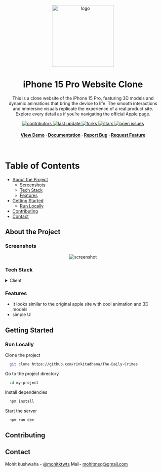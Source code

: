 <div align="center">

  <img src="https://github.com/user-attachments/assets/db8be64e-daf8-4585-8410-11d5ce737f57" alt="logo" width="200" height="auto" />
  <h1>iPhone 15 Pro Website Clone</h1>
  
  <p>
    This is a clone website of the iPhone 15 Pro, featuring 3D models and dynamic animations that bring the device to life. The smooth interactions and immersive visuals replicate the experience of a real product site. Explore every detail as if you’re navigating the official Apple page.
  </p>
  
  
<!-- Badges -->
<p>
  <a href="https://github.com/rinkitadhana/iPhone15-Apple-Clone">
    <img src="https://img.shields.io/github/contributors/rinkitadhana/iPhone15-Apple-Clone" alt="contributors" />
  </a>
  <a href="https://github.com/rinkitadhana/iPhone15-Apple-Clone">
    <img src="https://img.shields.io/github/last-commit/rinkitadhana/iPhone15-Apple-Clone" alt="last update" />
  </a>
  <a href="https://github.com/rinkitadhana/iPhone15-Apple-Clone">
    <img src="https://img.shields.io/github/forks/rinkitadhana/iPhone15-Apple-Clone" alt="forks" />
  </a>
  <a href="https://github.com/rinkitadhana/iPhone15-Apple-Clone">
    <img src="https://img.shields.io/github/stars/rinkitadhana/iPhone15-Apple-Clone" alt="stars" />
  </a>
  <a href="https://github.com/rinkitadhana/iPhone15-Apple-Clone">
    <img src="https://img.shields.io/github/issues/rinkitadhana/iPhone15-Apple-Clone" alt="open issues" />
  </a>
 
</p>
   
<h4>
    <a href="https://therinkit-appleclone.vercel.app">View Demo</a>
  <span> · </span>
    <a href="https://github.com/rinkitadhana/iPhone15-Apple-Clone">Documentation</a>
  <span> · </span>
    <a href="https://github.com/rinkitadhana/iPhone15-Apple-Clone/issues/">Report Bug</a>
  <span> · </span>
    <a href="https://github.com/rinkitadhana/iPhone15-Apple-Clone/issues/">Request Feature</a>
  </h4>
</div>

<br />

<!-- Table of Contents -->

# Table of Contents

- [About the Project](#about-the-project)
  - [Screenshots](#screenshots)
  - [Tech Stack](#tech-stack)
  - [Features](#features)
- [Getting Started](#getting-started)
  - [Run Locally](#run-locally)
- [Contributing](#contributing)
- [Contact](#contact)

<!-- About the Project -->

## About the Project

<!-- Screenshots -->

### Screenshots

<div align="center"> 
  <img src="https://github.com/user-attachments/assets/90a3dd0d-5971-44ee-8129-0c3c94005d6d" alt="screenshot" />
</div>

<!-- TechStack -->

### Tech Stack

<details>
  <summary>Client</summary>
  <ul>
        <li><a href="">React.js</a></li>
        <li><a href="">Javascript</a></li>
        <li><a href="">TailwindCSS</a></li>
        <li><a href="">GSAP</a></li>
        <li><a href="">ThreeJS</a></li>

  </ul>
</details>

<!-- Features -->

### Features

- It looks similar to the original apple site with cool animation and 3D models
- simple UI

<!-- Getting Started -->

## Getting Started

<!-- Run Locally -->

### Run Locally

Clone the project

```bash
  git clone https://github.com/rinkitadhana/The-Daily-Crimes
```

Go to the project directory

```bash
  cd my-project
```

Install dependencies

```bash
  npm install
```

Start the server

```bash
  npm run dev
```

<!-- Contributing -->

## Contributing

<!-- Contact -->

## Contact

Mohit kushwaha - [@mohitktwts](https://twitter.com/mohitktwts)
Mail- mohitmsq@gmail.com
